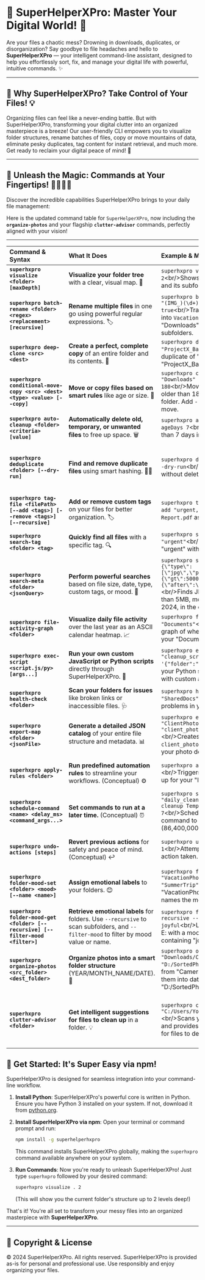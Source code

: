 # 🌟 SuperHelperXPro: Master Your Digital World\! 🚀

Are your files a chaotic mess? Drowning in downloads, duplicates, or disorganization? Say goodbye to file headaches and hello to **SuperHelperXPro** — your intelligent command-line assistant, designed to help you effortlessly sort, fix, and manage your digital life with powerful, intuitive commands. ✨

-----

## 🎯 Why SuperHelperXPro? Take Control of Your Files\! 💡

Organizing files can feel like a never-ending battle. But with SuperHelperXPro, transforming your digital clutter into an organized masterpiece is a breeze\! Our user-friendly CLI empowers you to visualize folder structures, rename batches of files, copy or move mountains of data, eliminate pesky duplicates, tag content for instant retrieval, and much more. Get ready to reclaim your digital peace of mind\! 🎉

-----


## 🔮 Unleash the Magic: Commands at Your Fingertips\! 🦸‍♂️🦸‍♀️

Discover the incredible capabilities SuperHelperXPro brings to your daily file management:

Here is the updated command table for `SuperHelperXPro`, now including the **`organize-photos`** and your flagship **`clutter-advisor`** commands, perfectly aligned with your vision!

---

| Command & Syntax | What It Does | Example & Meaning | Why It’s Great\! |
| :------------------------- | :---------------------------------- | :------------------------------------------------------------------------------------------------------------------------------------------------------------------------------------------------------------------------------------------------------------------------------------------------------------------------------------------------------------------------------------------------------------------------------------------------------------------------------------------------------------------------------------------------------------------------------------------ | :------------------------------------------------------------------------------------------------- |
| **`superhxpro visualize <folder> [maxDepth]`** | **Visualize your folder tree** with a clear, visual map. 🌳 | `superhxpro visualize "Photos" 2`\<br/\>Shows your "Photos" folder and its subfolders up to 2 levels deep. | Gain instant clarity on your file structure\! 🗺️ |
| **`superhxpro batch-rename <folder> <regex> <replacement> [recursive]`** | **Rename multiple files** in one go using powerful regular expressions. 🏷️ | `superhxpro batch-rename "Downloads" "(IMG_)(\d+)" "Vacation_\2" true`\<br/\>Transforms `IMG_001.jpg` into `Vacation_001.jpg` across your "Downloads" folder, including subfolders. | Save hours of tedious manual renaming\! ⏱️ |
| **`superhxpro deep-clone <src> <dest>`** | **Create a perfect, complete copy** of an entire folder and its contents. 👯 | `superhxpro deep-clone "ProjectX" "ProjectX_Backup"`\<br/\>Creates a full duplicate of "ProjectX" as "ProjectX\_Backup". | Effortlessly back up or duplicate projects\! 💾 |
| **`superhxpro conditional-move-copy <src> <dest> <type> <value> [--copy]`** | **Move or copy files based on smart rules** like age or size. 📐 | `superhxpro conditional-move-copy "Downloads" "Archive" ageDays 180`\<br/\>Moves files in "Downloads" older than 180 days to your "Archive" folder. Add `--copy` to copy instead of move. | Keep your folders tidy and relevant automatically\! 🧹 |
| **`superhxpro auto-cleanup <folder> <criteria> [value]`** | **Automatically delete old, temporary, or unwanted files** to free up space. 🗑️ | `superhxpro auto-cleanup "Temp" ageDays 7`\<br/\>Deletes files older than 7 days in your "Temp" folder. | Reclaim valuable disk space with ease\! ♻️ |
| **`superhxpro deduplicate <folder> [--dry-run]`** | **Find and remove duplicate files** using smart hashing. 🕵️‍♀️ | `superhxpro deduplicate "MyPhotos" --dry-run`\<br/\>Shows you duplicates without deleting them first. | Free up massive amounts of storage by eliminating redundant files\! 🌬️ |
| **`superhxpro tag-file <filePath> [--add <tags>] [--remove <tags>] [--recursive]`** | **Add or remove custom tags** on your files for better organization. 🏷️ | `superhxpro tag-file "Report.pdf" --add "urgent,work"`\<br/\>Tags `Report.pdf` as "urgent" and "work". | Organize your files by custom categories and contexts\! 🗂️ |
| **`superhxpro search-tag <folder> <tag>`** | **Quickly find all files** with a specific tag. 🔍 | `superhxpro search-tag "Projects" "urgent"`\<br/\>Lists all files tagged "urgent" within your "Projects" folder. | Pinpoint important files in seconds\! ⚡ |
| **`superhxpro search-meta <folder> <jsonQuery>`** | **Perform powerful searches** based on file size, date, type, custom tags, or mood. 🧠 | `superhxpro search-meta "." "{\"type\":[\"jpg\",\"png\"],\"size\":{\"gt\":5000000},\"last_modified\":{\"after\":\"2024-01-01\"}}"`\<br/\>Finds JPG/PNG images larger than 5MB, modified after Jan 1, 2024, in the current directory. | Unlock advanced, precise file discovery\! 🔎 |
| **`superhxpro file-activity-graph <folder>`** | **Visualize daily file activity** over the last year as an ASCII calendar heatmap. 📈 | `superhxpro file-activity-graph "Documents"`\<br/\>Shows a visual graph of when files were modified in your "Documents" folder. | See your productivity trends at a glance\! 📅 |
| **`superhxpro exec-script <script.js/py> [args...]`** | **Run your own custom JavaScript or Python scripts** directly through SuperHelperXPro. 🤖 | `superhxpro exec-script "cleanup_script.py" '{"folder":"Temp"}'`\<br/\>Executes your Python script `cleanup_script.py` with custom arguments. | Extend SuperHelperXPro with your own automation logic\! ⚙️ |
| **`superhxpro health-check <folder>`** | **Scan your folders for issues** like broken links or inaccessible files. 🩺 | `superhxpro health-check "SharedDocs"`\<br/\>Identifies potential problems in your shared documents. | Keep your data healthy and reliable\! ❤️‍🩹 |
| **`superhxpro export-map <folder> <jsonFile>`** | **Generate a detailed JSON catalog** of your entire file structure and metadata. 📊 | `superhxpro export-map "ClientPhotos" "client_photos_catalog.json"`\<br/\>Creates `client_photos_catalog.json` with all your photo details. | Get a comprehensive overview of your digital assets\! 📈 |
| **`superhxpro apply-rules <folder>`** | **Run predefined automation rules** to streamline your workflows. (Conceptual) ⚙️ | `superhxpro apply-rules "Inbox"`\<br/\>Triggers any custom rules set up for your "Inbox" folder. | Automate your routine file management tasks\! 🎯 |
| **`superhxpro schedule-command <name> <delay_ms> <command_args...>`** | **Set commands to run at a later time.** (Conceptual) ⏰ | `superhxpro schedule-command "daily_cleanup" 86400000 auto-cleanup Temp ageDays 7`\<br/\>Schedules the "auto-cleanup" command to run after 24 hours (86,400,000 milliseconds). | Automate repetitive tasks without lifting a finger\! 🗓️ |
| **`superhxpro undo-actions [steps]`** | **Revert previous actions** for safety and peace of mind. (Conceptual) ↩️ | `superhxpro undo-actions 1`\<br/\>Attempts to reverse the last action taken. | Work with confidence, knowing you can rewind\! 🔙 |
| **`superhxpro folder-mood-set <folder> <mood> [--name <name>]`** | **Assign emotional labels** to your folders. 😊 | `superhxpro folder-mood-set "VacationPhotos" happy --name "SummerTrip"`\<br/\>Labels "VacationPhotos" as "happy" and names the mood "SummerTrip". | Make your folders feel special and organize by sentiment\! 💖 |
| **`superhxpro folder-mood-get <folder> [--recursive] [--filter-mood <filter>]`** | **Retrieve emotional labels** for folders. Use `--recursive` to scan subfolders, and `--filter-mood` to filter by mood value or name. | `superhxpro folder-mood-get "E:\" --recursive --filter-mood joyful`\<br/\>Lists all folders on drive E: with a mood value or name containing "joyful". | Quickly find folders based on their emotional tags\! ✨ |
| **`superhxpro organize-photos <src_folder> <dest_folder>`** | **Organize photos into a smart folder structure** (YEAR/MONTH_NAME/DATE). 📸 | `superhxpro organize-photos "Downloads/CameraRoll" "D:/SortedPhotos"`\<br/\>Takes photos from "CameraRoll" and neatly sorts them into date-based folders under "D:/SortedPhotos". | Instantly brings order to chaotic photo collections\! 🖼️ |
| **`superhxpro clutter-advisor <folder>`** | **Get intelligent suggestions for files to clean up** in a folder. 💡 | `superhxpro clutter-advisor "C:/Users/YourName/Downloads"`\<br/\>Scans your Downloads folder and provides smart recommendations for files to delete or archive. | Your personal assistant for a tidy computer, giving smart, actionable cleanup advice\! 🧹 |

## 🚀 Get Started: It's Super Easy via npm\!

SuperHelperXPro is designed for seamless integration into your command-line workflow.

1.  **Install Python**: SuperHelperXPro's powerful core is written in Python. Ensure you have Python 3 installed on your system. If not, download it from [python.org](https://www.python.org/downloads/).

2.  **Install SuperHelperXPro via npm**: Open your terminal or command prompt and run:

    ```bash
    npm install -g superhelperhxpro
    ```

    This command installs SuperHelperXPro globally, making the `superhxpro` command available anywhere on your system.

3.  **Run Commands**: Now you're ready to unleash SuperHelperXPro\! Just type `superhxpro` followed by your desired command:

    ```bash
    superhxpro visualize . 2
    ```

    (This will show you the current folder's structure up to 2 levels deep\!)

That's it\! You're all set to transform your messy files into an organized masterpiece with **SuperHelperXPro**.

-----

## 📄 Copyright & License

© 2024 SuperHelperXPro. All rights reserved.
SuperHelperXPro is provided as-is for personal and professional use.
Use responsibly and enjoy organizing your files.